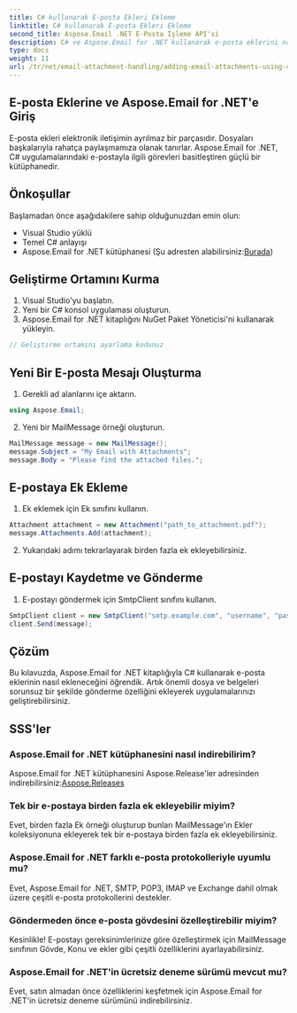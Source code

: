 ```yaml
---
title: C# kullanarak E-posta Ekleri Ekleme
linktitle: C# kullanarak E-posta Ekleri Ekleme
second_title: Aspose.Email .NET E-Posta İşleme API'si
description: C# ve Aspose.Email for .NET kullanarak e-posta eklerini nasıl ekleyeceğinizi öğrenin. Sorunsuz entegrasyon için kod örnekleri içeren adım adım kılavuz.
type: docs
weight: 11
url: /tr/net/email-attachment-handling/adding-email-attachments-using-csharp/
---
```


## E-posta Eklerine ve Aspose.Email for .NET'e Giriş

E-posta ekleri elektronik iletişimin ayrılmaz bir parçasıdır. Dosyaları başkalarıyla rahatça paylaşmamıza olanak tanırlar. Aspose.Email for .NET, C# uygulamalarındaki e-postayla ilgili görevleri basitleştiren güçlü bir kütüphanedir.

## Önkoşullar

Başlamadan önce aşağıdakilere sahip olduğunuzdan emin olun:

- Visual Studio yüklü
- Temel C# anlayışı
-  Aspose.Email for .NET kütüphanesi (Şu adresten alabilirsiniz:[Burada](https://products.aspose.com/email/net))

## Geliştirme Ortamını Kurma

1. Visual Studio'yu başlatın.
2. Yeni bir C# konsol uygulaması oluşturun.
3. Aspose.Email for .NET kitaplığını NuGet Paket Yöneticisi'ni kullanarak yükleyin.

```csharp
// Geliştirme ortamını ayarlama kodunuz
```

## Yeni Bir E-posta Mesajı Oluşturma

1. Gerekli ad alanlarını içe aktarın.

```csharp
using Aspose.Email;

```

2. Yeni bir MailMessage örneği oluşturun.

```csharp
MailMessage message = new MailMessage();
message.Subject = "My Email with Attachments";
message.Body = "Please find the attached files.";
```

## E-postaya Ek Ekleme

1. Ek eklemek için Ek sınıfını kullanın.

```csharp
Attachment attachment = new Attachment("path_to_attachment.pdf");
message.Attachments.Add(attachment);
```

2. Yukarıdaki adımı tekrarlayarak birden fazla ek ekleyebilirsiniz.

## E-postayı Kaydetme ve Gönderme

1. E-postayı göndermek için SmtpClient sınıfını kullanın.

```csharp
SmtpClient client = new SmtpClient("smtp.example.com", "username", "password");
client.Send(message);
```

## Çözüm

Bu kılavuzda, Aspose.Email for .NET kitaplığıyla C# kullanarak e-posta eklerinin nasıl ekleneceğini öğrendik. Artık önemli dosya ve belgeleri sorunsuz bir şekilde gönderme özelliğini ekleyerek uygulamalarınızı geliştirebilirsiniz.

## SSS'ler

### Aspose.Email for .NET kütüphanesini nasıl indirebilirim?

 Aspose.Email for .NET kütüphanesini Aspose.Release'ler adresinden indirebilirsiniz:[Aspose.Releases](https://releases.aspose.com/email/net/)

### Tek bir e-postaya birden fazla ek ekleyebilir miyim?

Evet, birden fazla Ek örneği oluşturup bunları MailMessage'ın Ekler koleksiyonuna ekleyerek tek bir e-postaya birden fazla ek ekleyebilirsiniz.

### Aspose.Email for .NET farklı e-posta protokolleriyle uyumlu mu?

Evet, Aspose.Email for .NET, SMTP, POP3, IMAP ve Exchange dahil olmak üzere çeşitli e-posta protokollerini destekler.

### Göndermeden önce e-posta gövdesini özelleştirebilir miyim?

Kesinlikle! E-postayı gereksinimlerinize göre özelleştirmek için MailMessage sınıfının Gövde, Konu ve ekler gibi çeşitli özelliklerini ayarlayabilirsiniz.

### Aspose.Email for .NET'in ücretsiz deneme sürümü mevcut mu?

Evet, satın almadan önce özelliklerini keşfetmek için Aspose.Email for .NET'in ücretsiz deneme sürümünü indirebilirsiniz.